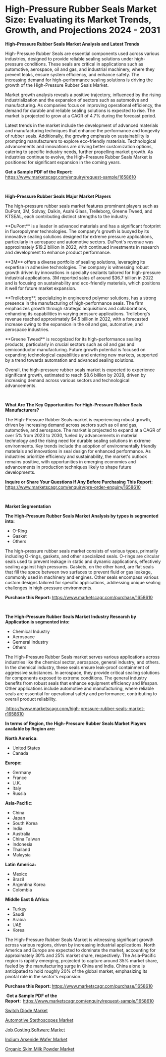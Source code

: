 <p><h1>High-Pressure Rubber Seals Market Size: Evaluating its Market Trends, Growth, and Projections 2024 - 2031</h1></p><p><strong>High-Pressure Rubber Seals Market Analysis and Latest Trends</strong></p>
<p><p>High-Pressure Rubber Seals are essential components used across various industries, designed to provide reliable sealing solutions under high-pressure conditions. These seals are critical in applications such as automotive, aerospace, oil and gas, and industrial machinery, where they prevent leaks, ensure system efficiency, and enhance safety. The increasing demand for high-performance sealing solutions is driving the growth of the High-Pressure Rubber Seals Market.</p><p>Market growth analysis reveals a positive trajectory, influenced by the rising industrialization and the expansion of sectors such as automotive and manufacturing. As companies focus on improving operational efficiency, the demand for durable and reliable sealing solutions is expected to rise. The market is projected to grow at a CAGR of 4.7% during the forecast period. </p><p>Latest trends in the market include the development of advanced materials and manufacturing techniques that enhance the performance and longevity of rubber seals. Additionally, the growing emphasis on sustainability is prompting manufacturers to explore eco-friendly materials. Technological advancements and innovations are driving better customization options, catering to specific industry needs, further propelling market growth. As industries continue to evolve, the High-Pressure Rubber Seals Market is positioned for significant expansion in the coming years.</p></p>
<p><strong>Get a Sample PDF of the Report:&nbsp;</strong> <a href="https://www.marketscagr.com/enquiry/request-sample/1658610?utm_campaign=1177&utm_medium=2&utm_source=Github&utm_content=ia&utm_term=28092024&utm_id=high-pressure-rubber-seals">https://www.marketscagr.com/enquiry/request-sample/1658610</a></p>
<p>&nbsp;</p>
<p><strong>High-Pressure Rubber Seals Major Market Players</strong></p>
<p><p>The high-pressure rubber seals market features prominent players such as DuPont, 3M, Solvay, Daikin, Asahi Glass, Trelleborg, Greene Tweed, and KTSEAL, each contributing distinct strengths to the industry.</p><p>**DuPont** is a leader in advanced materials and has a significant footprint in fluoropolymer technologies. The company's growth is buoyed by its innovative sealing solutions designed for extreme pressure applications, particularly in aerospace and automotive sectors. DuPont's revenue was approximately $19.2 billion in 2022, with continued investments in research and development to enhance product performance.</p><p>**3M** offers a diverse portfolio of sealing solutions, leveraging its expertise in adhesive technologies. The company is witnessing robust growth driven by innovations in specialty sealants tailored for high-pressure industrial applications. 3M reported sales of around $36.7 billion in 2022 and is focusing on sustainability and eco-friendly materials, which positions it well for future market expansion.</p><p>**Trelleborg**, specializing in engineered polymer solutions, has a strong presence in the manufacturing of high-performance seals. The firm emphasizes growth through strategic acquisitions and collaborations, enhancing its capabilities in varying pressure applications. Trelleborg's revenue reached approximately $4.5 billion in 2022, with a forecasted increase owing to the expansion in the oil and gas, automotive, and aerospace industries.</p><p>**Greene Tweed** is recognized for its high-performance sealing products, particularly in crucial sectors such as oil and gas and semiconductor manufacturing. Future growth potential is focused on expanding technological capabilities and entering new markets, supported by a trend towards automation and advanced sealing solutions.</p><p>Overall, the high-pressure rubber seals market is expected to experience significant growth, estimated to reach $8.6 billion by 2028, driven by increasing demand across various sectors and technological advancements.</p></p>
<p>&nbsp;</p>
<p><strong>What Are The Key Opportunities For High-Pressure Rubber Seals Manufacturers?</strong></p>
<p><p>The High-Pressure Rubber Seals market is experiencing robust growth, driven by increasing demand across sectors such as oil and gas, automotive, and aerospace. The market is projected to expand at a CAGR of over 5% from 2023 to 2030, fueled by advancements in material technology and the rising need for durable sealing solutions in extreme environments. Key trends include the adoption of environmentally friendly materials and innovations in seal design for enhanced performance. As industries prioritize efficiency and sustainability, the market's outlook remains positive, with opportunities in emerging economies and advancements in production techniques likely to shape future developments.</p></p>
<p><strong>Inquire or Share Your Questions If Any Before Purchasing This Report:</strong> <a href="https://www.marketscagr.com/enquiry/pre-order-enquiry/1658610?utm_campaign=1177&utm_medium=2&utm_source=Github&utm_content=ia&utm_term=28092024&utm_id=high-pressure-rubber-seals">https://www.marketscagr.com/enquiry/pre-order-enquiry/1658610</a></p>
<p>&nbsp;</p>
<p><strong>Market Segmentation</strong></p>
<p><strong>The High-Pressure Rubber Seals Market Analysis by types is segmented into:</strong></p>
<p><ul><li>O-Ring</li><li>Gasket</li><li>Others</li></ul></p>
<p><p>The high-pressure rubber seals market consists of various types, primarily including O-rings, gaskets, and other specialized seals. O-rings are circular seals used to prevent leakage in static and dynamic applications, effectively sealing against high pressures. Gaskets, on the other hand, are flat seals that fill the space between two surfaces to prevent fluid or gas leakage, commonly used in machinery and engines. Other seals encompass various custom designs tailored for specific applications, addressing unique sealing challenges in high-pressure environments.</p></p>
<p><strong>Purchase this Report:&nbsp;</strong><a href="https://www.marketscagr.com/purchase/1658610?utm_campaign=1177&utm_medium=2&utm_source=Github&utm_content=ia&utm_term=28092024&utm_id=high-pressure-rubber-seals">https://www.marketscagr.com/purchase/1658610</a></p>
<p>&nbsp;</p>
<p><strong>The High-Pressure Rubber Seals Market Industry Research by Application is segmented into:</strong></p>
<p><ul><li>Chemical Industry</li><li>Aerospace</li><li>Gerneral Industry</li><li>Others</li></ul></p>
<p><p>The High-Pressure Rubber Seals market serves various applications across industries like the chemical sector, aerospace, general industry, and others. In the chemical industry, these seals ensure leak-proof containment of aggressive substances. In aerospace, they provide critical sealing solutions for components exposed to extreme conditions. The general industry benefits from robust seals that enhance equipment efficiency and lifespan. Other applications include automotive and manufacturing, where reliable seals are essential for operational safety and performance, contributing to overall product reliability.</p></p>
<p><a href="https://www.marketscagr.com/high-pressure-rubber-seals-market-r1658610?utm_campaign=1177&utm_medium=2&utm_source=Github&utm_content=ia&utm_term=28092024&utm_id=high-pressure-rubber-seals">&nbsp;https://www.marketscagr.com/high-pressure-rubber-seals-market-r1658610</a></p>
<p><strong>In terms of Region, the High-Pressure Rubber Seals Market Players available by Region are:</strong></p>
<p>
    <p> <strong> North America: </strong>
        <ul>
            <li>United States</li>
            <li>Canada</li>
        </ul>
        </p> 
    <p> <strong> Europe: </strong>
        <ul>
            <li>Germany</li>
            <li>France</li>
            <li>U.K.</li>
            <li>Italy</li>
            <li>Russia</li>
        </ul>
        </p> 
    <p> <strong> Asia-Pacific: </strong>
        <ul>
            <li>China</li>
            <li>Japan</li>
            <li>South Korea</li>
            <li>India</li>
            <li>Australia</li>
            <li>China Taiwan</li>
            <li>Indonesia</li>
            <li>Thailand</li>
            <li>Malaysia</li>
        </ul>
        </p> 
    <p> <strong> Latin America: </strong>
        <ul>
            <li>Mexico</li>
            <li>Brazil</li>
            <li>Argentina Korea</li>
            <li>Colombia</li>
        </ul>
        </p> 
    <p> <strong> Middle East & Africa: </strong>
        <ul>
            <li>Turkey</li>
            <li>Saudi</li>
            <li>Arabia</li>
            <li>UAE</li>
            <li>Korea</li>
        </ul>
    </p>
    </p>
<p><p>The High-Pressure Rubber Seals Market is witnessing significant growth across various regions, driven by increasing industrial applications. North America and Europe are expected to dominate the market, accounting for approximately 30% and 25% market share, respectively. The Asia-Pacific region is rapidly emerging, projected to capture around 35% market share, fueled by the manufacturing surge in China and India. China alone is anticipated to hold roughly 20% of the global market, emphasizing its pivotal role in the sector's expansion.</p></p>
<p><strong>Purchase this Report: </strong><a href="https://www.marketscagr.com/purchase/1658610?utm_campaign=1177&utm_medium=2&utm_source=Github&utm_content=ia&utm_term=28092024&utm_id=high-pressure-rubber-seals">https://www.marketscagr.com/purchase/1658610</a></p>
<p>&nbsp;<strong>Get a Sample PDF of the Report:&nbsp;&nbsp;</strong><a href="https://www.marketscagr.com/enquiry/request-sample/1658610?utm_campaign=1177&utm_medium=2&utm_source=Github&utm_content=ia&utm_term=28092024&utm_id=high-pressure-rubber-seals">https://www.marketscagr.com/enquiry/request-sample/1658610</a></p>
<p><strong></strong></p>
<p><p><a href="https://www.linkedin.com/pulse/strategic-market-insights-navigating-global-switch-diode-avu3c?trackingId=NJy3i4NERRmRjke7iXXQ5A%3D%3D&utm_campaign=1177&utm_medium=2&utm_source=Github&utm_content=ia&utm_term=28092024&utm_id=high-pressure-rubber-seals">Switch Diode Market</a></p><p><a href="https://issuu.com/reportprime-2/docs/automotive-stethoscopes-market-size_ee80844763901d?utm_campaign=1177&utm_medium=2&utm_source=Github&utm_content=ia&utm_term=28092024&utm_id=high-pressure-rubber-seals">Automotive Stethoscopes Market</a></p><p><a href="https://issuu.com/reportprime-2/docs/job-costing-software-market-size-20_4181869c56ed07?utm_campaign=1177&utm_medium=2&utm_source=Github&utm_content=ia&utm_term=28092024&utm_id=high-pressure-rubber-seals">Job Costing Software Market</a></p><p><a href="https://www.linkedin.com/pulse/global-indium-arsenide-wafer-market-size-share-analysis-product-wderc?trackingId=CPyAtRJSTm6y8bjRWViB2Q%3D%3D&utm_campaign=1177&utm_medium=2&utm_source=Github&utm_content=ia&utm_term=28092024&utm_id=high-pressure-rubber-seals">Indium Arsenide Wafer Market</a></p><p><a href="https://www.linkedin.com/pulse/organic-skim-milk-powder-market-overview-regional-outlook-yjnee?trackingId=y2DGBtFUTceSihI2IYH89w%3D%3D&utm_campaign=1177&utm_medium=2&utm_source=Github&utm_content=ia&utm_term=28092024&utm_id=high-pressure-rubber-seals">Organic Skim Milk Powder Market</a></p></p>